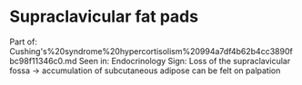 # Supraclavicular fat pads

Part of: Cushing's%20syndrome%20hypercortisolism%20994a7df4b62b4cc3890fbc98f11346c0.md
Seen in: Endocrinology
Sign: Loss of the supraclavicular fossa → accumulation of subcutaneous adipose can be felt on palpation
